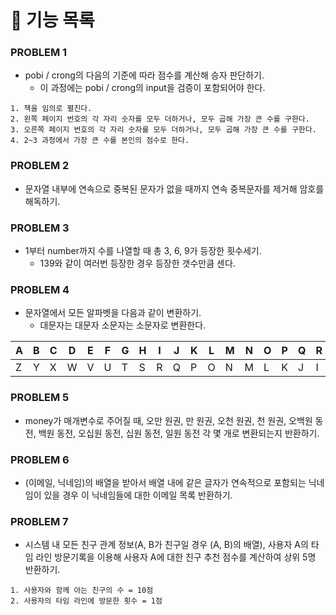 # 📃 기능 목록

### PROBLEM 1

- pobi / crong의 다음의 기준에 따라 점수를 계산해 승자 판단하기.
  - 이 과정에는 pobi / crong의 input을 검증이 포함되어야 한다.
```
1. 책을 임의로 펼친다. 
2. 왼쪽 페이지 번호의 각 자리 숫자를 모두 더하거나, 모두 곱해 가장 큰 수를 구한다. 
3. 오른쪽 페이지 번호의 각 자리 숫자를 모두 더하거나, 모두 곱해 가장 큰 수를 구한다. 
4. 2~3 과정에서 가장 큰 수를 본인의 점수로 한다.
```
    

### PROBLEM 2

- 문자열 내부에 연속으로 중복된 문자가 없을 때까지 연속 중복문자를 제거해 암호를 해독하기.

### PROBLEM 3

- 1부터 number까지 수를 나열할 때 총 3, 6, 9가 등장한 횟수세기.
  - 139와 같이 여러번 등장한 경우 등장한 갯수만큼 센다.

### PROBLEM 4

- 문자열에서 모든 알파벳을 다음과 같이 변환하기.
  - 대문자는 대문자 소문자는 소문자로 변환한다.
  
| A | B | C | D | E | F | G | H | I | J | K | L | M | N | O | P | Q | R | S | T | U | V | W | X | Y | Z |
| --- | --- | --- | --- | --- | --- | --- | --- | --- | --- | --- | --- | --- | --- | --- | --- | --- | --- | --- | --- | --- | --- | --- | --- | --- | --- |
| Z | Y | X | W | V | U | T | S | R | Q | P | O | N | M | L | K | J | I | H | G | F | E | D | C | B | A |

### PROBLEM 5

- money가 매개변수로 주어질 때, 오만 원권, 만 원권, 오천 원권, 천 원권, 오백원 동전, 백원 동전, 오십원 동전, 십원 동전, 일원 동전 각 몇 개로 변환되는지 반환하기.

### PROBLEM 6

- (이메일, 닉네임)의 배열을 받아서 배열 내에 같은 글자가 연속적으로 포함되는 닉네임이 있을 경우 이 닉네임들에 대한 이메일 목록 반환하기. 

### PROBLEM 7

- 시스템 내 모든 친구 관계 정보(A, B가 친구일 경우 (A, B)의 배열), 사용자 A의 타임 라인 방문기록을 이용해 사용자 A에 대한 친구 추천 점수를 계산하여 상위 5명 반환하기. 
  
```
1. 사용자와 함께 아는 친구의 수 = 10점
2. 사용자의 타임 라인에 방문한 횟수 = 1점
```
    